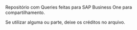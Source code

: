 Repositório com Queries feitas para SAP Business One para compartilhamento. 

Se utilizar alguma ou parte, deixe os créditos no arquivo.
